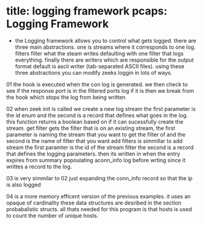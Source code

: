 title: logging framework
pcaps: 
Logging Framework
================

* the Logging framework allows you to control what gets logged. there are three main abstractions. one is streams where it corresponds to one log. filters filter what the steam writes defaulting with one filter that logs everything. finally there are writers which are responsible for the output format default is ascii writer (tab-separated ASCII files). using these three abstractions you can modify zeeks loggin in lots of ways.

01 the hook is executed when the con log is generated. we then check to see if the response port is in the filtered ports log if it is then we break from the hook which stops the log from being written

02 when zeek init is called we create a new log stream the first parameter is the id enum and the second is a record that defines what goes in the log. this function returns a boolean based on if it can sucessfully create the stream. get filter gets the filter that is on an existing stream, the first parameter is naming the stream that you want to get the filter of and the second is the name of filter that you want add filters is simmillar to add stream the first paramter is the id of the stream filter the second is a record that defines the logging parameters. then its written in when the entry expires from summary popoulating aconn\_info log before wrting since it writtes a record to the log.

03 is very simmilar to 02 just expanding the conn\_info record so that the ip is also logged

04 is a more memory efficent version of the previous examples. it uses an opaque of cardinality these data structures are desribed in the section probabalistic structs. all thats needed for this program is that hosts is used to count the number of unique hosts.



